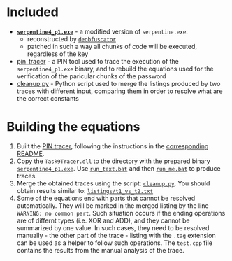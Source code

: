 # Included

+ [**`serpentine4_p1.exe`**](serpentine4_p1.exe) - a modified version of `serpentine.exe`:
    + reconstructed by [`deobfuscator`](../deobfuscator)
    + patched in such a way all chunks of code will be executed, regardless of the key
+ [pin_tracer](pin_tracer) - a PIN tool used to trace the execution of the `serpentine4_p1.exe` binary, and to rebuild the equations used for the verification of the paricular chunks of the password
+ [cleanup.py](cleanup.py) - Python script used to merge the listings produced by two traces with different input, comparing them in order to resolve what are the correct constants

# Building the equations

1. Built the [PIN tracer](pin_tracer), following the instructions in the [corresponding README](pin_tracer/README.md).
2. Copy the `Task9Tracer.dll` to the directory with the prepared binary [`serpentine4_p1.exe`](serpentine4_p1.exe). Use [`run_text.bat`](pin_tracer/run_test.bat) and then [`run_me.bat`](pin_tracer/run_me.bat) to produce traces.
3. Merge the obtained traces using the script: [`cleanup.py`](cleanup.py). You should obtain results similar to: [`listings/t1_vs_t2.txt`](listings/t1_vs_t2.txt)
4. Some of the equations end with parts that cannot be resolved automatically. They will be marked in the merged listing by the line `WARNING: no common part`. Such situation occurs if the ending operations are of differnt types (i.e. XOR and ADD), and they cannot be summarized by one value. In such cases, they need to be resolved manually - the other part of the trace - listing with the `.tag` extension can be used as a helper to follow such operations. The `test.cpp` file contains the results from the manual analysis of the trace.
